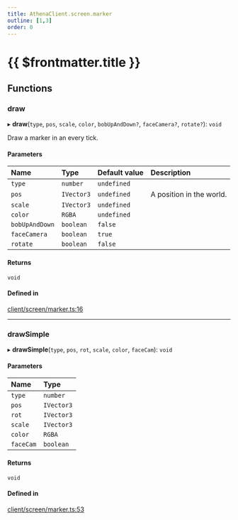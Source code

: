 ```yaml
---
title: AthenaClient.screen.marker
outline: [1,3]
order: 0
---
```


# {{ $frontmatter.title }}


## Functions

### draw

▸ **draw**(`type`, `pos`, `scale`, `color`, `bobUpAndDown?`, `faceCamera?`, `rotate?`): `void`

Draw a marker in an every tick.

#### Parameters

| Name | Type | Default value | Description |
| :------ | :------ | :------ | :------ |
| `type` | `number` | `undefined` |  |
| `pos` | `IVector3` | `undefined` | A position in the world. |
| `scale` | `IVector3` | `undefined` |  |
| `color` | `RGBA` | `undefined` |  |
| `bobUpAndDown` | `boolean` | `false` |  |
| `faceCamera` | `boolean` | `true` |  |
| `rotate` | `boolean` | `false` |  |

#### Returns

`void`

#### Defined in

[client/screen/marker.ts:16](https://github.com/Stuyk/altv-athena/blob/627294b/src/core/client/screen/marker.ts#L16)

___

### drawSimple

▸ **drawSimple**(`type`, `pos`, `rot`, `scale`, `color`, `faceCam`): `void`

#### Parameters

| Name | Type |
| :------ | :------ |
| `type` | `number` |
| `pos` | `IVector3` |
| `rot` | `IVector3` |
| `scale` | `IVector3` |
| `color` | `RGBA` |
| `faceCam` | `boolean` |

#### Returns

`void`

#### Defined in

[client/screen/marker.ts:53](https://github.com/Stuyk/altv-athena/blob/627294b/src/core/client/screen/marker.ts#L53)
